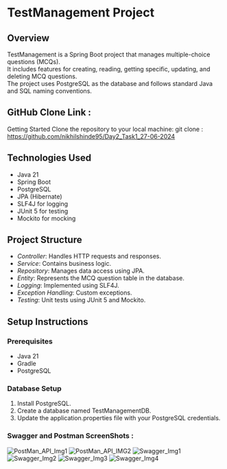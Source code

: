# TestManagement Project

## Overview

TestManagement is a Spring Boot project that manages multiple-choice questions (MCQs). 
</br>
It includes features for creating, reading, getting specific, updating, and deleting MCQ questions. 
</br>
The project uses PostgreSQL as the database and follows standard Java and SQL naming conventions.

## GitHub Clone Link : 
Getting Started Clone the repository to your local machine: git clone : https://github.com/nikhilshinde95/Day2_Task1_27-06-2024

## Technologies Used

- Java 21
- Spring Boot 
- PostgreSQL
- JPA (Hibernate)
- SLF4J for logging
- JUnit 5 for testing
- Mockito for mocking

## Project Structure

- *Controller*: Handles HTTP requests and responses.
- *Service*: Contains business logic.
- *Repository*: Manages data access using JPA.
- *Entity*: Represents the MCQ question table in the database.
- *Logging*: Implemented using SLF4J.
- *Exception Handling*: Custom exceptions.
- *Testing*: Unit tests using JUnit 5 and Mockito.

## Setup Instructions

### Prerequisites

- Java 21
- Gradle
- PostgreSQL 

### Database Setup

1. Install PostgreSQL.
2. Create a database named TestManagementDB.
3. Update the application.properties file with your PostgreSQL credentials.
   
### Swagger and Postman ScreenShots : 

![PostMan_API_Img1](https://github.com/nikhilshinde95/Day2_Task1_27-06-2024/assets/171656624/bec55d21-b3be-40d8-905f-28fdb8f52689)
![PostMan_API_IMG2](https://github.com/nikhilshinde95/Day2_Task1_27-06-2024/assets/171656624/0ce89418-0ff7-4b1a-bf9c-162bccbb09d9)
![Swagger_Img1](https://github.com/nikhilshinde95/Day2_Task1_27-06-2024/assets/171656624/022ffa44-667a-48ba-bbc5-602e6d842cca)
![Swagger_Img2](https://github.com/nikhilshinde95/Day2_Task1_27-06-2024/assets/171656624/81f01280-5133-4108-a348-1ac462b483b4)
![Swagger_Img3](https://github.com/nikhilshinde95/Day2_Task1_27-06-2024/assets/171656624/3c6db1cb-faf0-4c82-8915-dbb1ae1d2bb8)
![Swagger_Img4](https://github.com/nikhilshinde95/Day2_Task1_27-06-2024/assets/171656624/22185fb1-5543-4449-ae3b-7cea851364f8)

